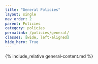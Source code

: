 ```yaml
---
title: "General Policies"
layout: single
nav_order: 2
parent: Policies
category: policies
permalink: /policies/general/
classes: [wide, left-aligned]
hide_hero: True
---
```


{% include_relative general-content.md %}